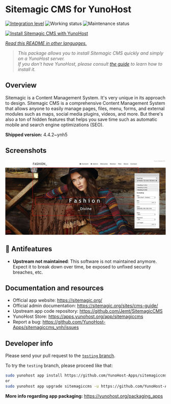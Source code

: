 <!--
N.B.: This README was automatically generated by <https://github.com/YunoHost/apps/tree/master/tools/readme_generator>
It shall NOT be edited by hand.
-->

# Sitemagic CMS for YunoHost

[![Integration level](https://dash.yunohost.org/integration/sitemagiccms.svg)](https://dash.yunohost.org/appci/app/sitemagiccms) ![Working status](https://ci-apps.yunohost.org/ci/badges/sitemagiccms.status.svg) ![Maintenance status](https://ci-apps.yunohost.org/ci/badges/sitemagiccms.maintain.svg)

[![Install Sitemagic CMS with YunoHost](https://install-app.yunohost.org/install-with-yunohost.svg)](https://install-app.yunohost.org/?app=sitemagiccms)

*[Read this README in other languages.](./ALL_README.md)*

> *This package allows you to install Sitemagic CMS quickly and simply on a YunoHost server.*  
> *If you don't have YunoHost, please consult [the guide](https://yunohost.org/install) to learn how to install it.*

## Overview

Sitemagic is a Content Management System. It's very unique in its approach to design. Sitemagic CMS is a comprehensive Content Management System that allows anyone to easily manage pages, files, menu, forms, and external modules such as maps, social media plugins, videos, and more. But there's also a ton of hidden features that helps you save time such as automatic mobile and search engine optimizations (SEO).

**Shipped version:** 4.4.2~ynh5

## Screenshots

![Screenshot of Sitemagic CMS](./doc/screenshots/Designer.jpeg)

## :red_circle: Antifeatures

- **Upstream not maintained**: This software is not maintained anymore. Expect it to break down over time, be exposed to unfixed security breaches, etc.

## Documentation and resources

- Official app website: <https://sitemagic.org/>
- Official admin documentation: <https://sitemagic.org/sites/cms-guide/>
- Upstream app code repository: <https://github.com/Jemt/SitemagicCMS>
- YunoHost Store: <https://apps.yunohost.org/app/sitemagiccms>
- Report a bug: <https://github.com/YunoHost-Apps/sitemagiccms_ynh/issues>

## Developer info

Please send your pull request to the [`testing` branch](https://github.com/YunoHost-Apps/sitemagiccms_ynh/tree/testing).

To try the `testing` branch, please proceed like that:

```bash
sudo yunohost app install https://github.com/YunoHost-Apps/sitemagiccms_ynh/tree/testing --debug
or
sudo yunohost app upgrade sitemagiccms -u https://github.com/YunoHost-Apps/sitemagiccms_ynh/tree/testing --debug
```

**More info regarding app packaging:** <https://yunohost.org/packaging_apps>

